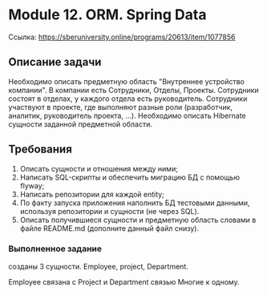 # Module 12. ORM. Spring Data
Ссылка: https://sberuniversity.online/programs/20613/item/1077856

## Описание задачи
Необходимо описать предметную область "Внутреннее устройство компании". В компании есть Сотрудники, Отделы, Проекты. 
Сотрудники состоят в отделах, у каждого отдела есть руководитель. Сотрудники участвуют в проекте, где выполняют разные роли 
(разработчик, аналитик, руководитель проекта, ...). Необходимо описать Hibernate сущности заданной предметной области.

## Требования
1. Описать сущности и отношения между ними;
2. Написать SQL-скрипты и обеспечить миграцию БД с помощью flyway;
3. Написать репозитории для каждой entity;
4. По факту запуска приложения наполнить БД тестовыми данными, используя репозитории и сущности (не через SQL).
5. Описать получившиеся сущности и предметную область словами в файле README.md (дополните данный файл снизу).

### Выполненное задание
созданы 3 сущности. Employee, project, Department.

Employee связана с  Project и Department связью Многие к одному. 